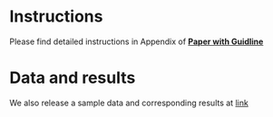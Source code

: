 # Instructions

Please find detailed instructions in Appendix of [**Paper with Guidline**](instructions.pdf)

# Data and results

We also release a sample data and corresponding results at [link](https://goo.gl/UKuQis)
